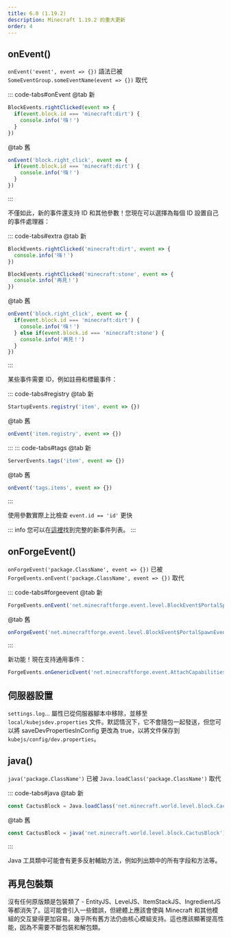 ```yaml
---
title: 6.0 (1.19.2)
description: Minecraft 1.19.2 的重大更新
order: 4
---
```


## onEvent()

`onEvent('event', event => {})` 語法已被 `SomeEventGroup.someEventName(event => {})` 取代

::: code-tabs#onEvent
@tab 新
```js
BlockEvents.rightClicked(event => {
  if(event.block.id === 'minecraft:dirt') {
    console.info('嗨！')
  }
})
```
@tab 舊
```js
onEvent('block.right_click', event => {
  if(event.block.id === 'minecraft:dirt') {
    console.info('嗨！')
  }
})
```
:::

不僅如此，新的事件還支持 ID 和其他參數！您現在可以選擇為每個 ID 設置自己的事件處理器：

::: code-tabs#extra
@tab 新
```js
BlockEvents.rightClicked('minecraft:dirt', event => {
  console.info('嗨！')
})

BlockEvents.rightClicked('minecraft:stone', event => {
  console.info('再見！')
})
```
@tab 舊
```js
onEvent('block.right_click', event => {
  if(event.block.id === 'minecraft:dirt') {
    console.info('嗨！')
  } else if(event.block.id === 'minecraft:stone') {
    console.info('再見！')
  }
})
```
:::

某些事件需要 ID，例如註冊和標籤事件：

::: code-tabs#registry
@tab 新
```js
StartupEvents.registry('item', event => {})
```
@tab 舊
```js
onEvent('item.registry', event => {})
```
:::
::: code-tabs#tags
@tab 新
```js
ServerEvents.tags('item', event => {})
```
@tab 舊
```js
onEvent('tags.items', event => {})
```
:::

使用參數實際上比檢查 `event.id == 'id'` 更快

::: info
您可以在[這裡](../../events/)找到完整的新事件列表。
:::

## onForgeEvent()

`onForgeEvent('package.ClassName', event => {})` 已被 `ForgeEvents.onEvent('package.ClassName', event => {})` 取代

::: code-tabs#forgeevent
@tab 新
```js
ForgeEvents.onEvent('net.minecraftforge.event.level.BlockEvent$PortalSpawnEvent', event => {})
```
@tab 舊
```js
onForgeEvent('net.minecraftforge.event.level.BlockEvent$PortalSpawnEvent', event => {})
```
:::

新功能！現在支持通用事件：

```js
ForgeEvents.onGenericEvent('net.minecraftforge.event.AttachCapabilitiesEvent', 'net.minecraft.world.entity.Entity', event => {})
```

## 伺服器設置

`settings.log`... 屬性已從伺服器腳本中移除，並移至 `local/kubejsdev.properties` 文件。默認情況下，它不會隨包一起發送，但您可以將 saveDevPropertiesInConfig 更改為 true，以將文件保存到 `kubejs/config/dev.properties`。

## java()

`java('package.ClassName')` 已被 `Java.loadClass('package.ClassName')` 取代

::: code-tabs#java
@tab 新
```js
const CactusBlock = Java.loadClass('net.minecraft.world.level.block.CactusBlock')
```
@tab 舊
```js
const CactusBlock = java('net.minecraft.world.level.block.CactusBlock')
```
:::

Java 工具類中可能會有更多反射輔助方法，例如列出類中的所有字段和方法等。

## 再見包裝類

沒有任何原版類是包裝類了 - EntityJS、LevelJS、ItemStackJS、IngredientJS 等都消失了。這可能會引入一些錯誤，但總體上應該會使與 Minecraft 和其他模組的交互變得更加容易。幾乎所有舊方法仍由核心模組支持。這也應該顯著提高性能，因為不需要不斷包裝和解包類。